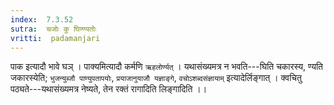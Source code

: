 ```yaml
---
index:  7.3.52
sutra:  चजोः कु घिण्ण्यतोः
vritti:  padamanjari
---
```


पाक इत्यादौ भावे घञ् । पाक्यमित्यादौ कर्मणि `ऋहलोर्ण्यत्` । यथासंख्यमत्र न भवति---घिति चकारस्य, ण्यति जकारस्येति; `भुजन्युब्जौ पाण्युपतापयोः`, `प्रयाजानुयाजौ यज्ञाङ्गे`, `वचोऽशब्दसंज्ञायाम्` इत्यादेर्लिङ्गात् ।
क्वचितु पठ्यते---यथासंख्यमत्र नेष्यते, तेन रक्तं रागादिति लिङ्गादिति ।।
